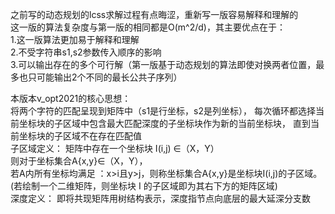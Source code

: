 之前写的动态规划的lcss求解过程有点晦涩，重新写一版容易解释和理解的  
这一版的算法复杂度与第一版的相同都是O(m^2/d)，其主要优点在于：  
1.这一版算法更加易于解释和理解  
2.不受字符串s1,s2参数传入顺序的影响  
3.可以输出存在的多个可行解（第一版基于动态规划的算法即使对换两者位置，最多也只可能输出2个不同的最长公共子序列）  

本版本v_opt2021的核心思想：  
将两个字符的匹配呈现到矩阵中（s1是行坐标，s2是列坐标），
每次循环都选择当前坐标块的子区域中包含最大匹配深度的子坐标块作为新的当前坐标块，
直到当前坐标块的子区域不在存在匹配值  
子区域定义：
矩阵中存在一个坐标块 I(i,j) ∈（X，Y）  
则对于坐标集合A{x,y}∈（X，Y），  
若A内所有坐标均满足 ：x>i且y>j，则称坐标集合A{x,y}是坐标块I(i,j)的子区域。  
(若绘制一个二维矩阵，则坐标块 I 的子区域即为其右下方的矩阵区域)  
深度定义：
即将共现矩阵用树结构表示，深度指节点向底层的最大延深分支数
